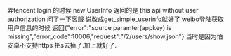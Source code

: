 弄tencent login 的时候 new UserInfo 返回的是 this api without user authorization 问了一下客服 说改成get_simple_userinfo就好了
weibo登陆获取用户信息的时候 返回{"error":"source paramter(appkey) is missing","error_code":10006,"request":"/2/users/show.json"} 当时是因为怕安卓不支持https 把s去掉了.加上就好了.
